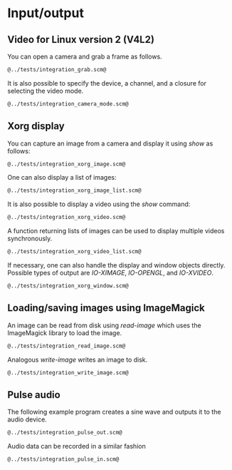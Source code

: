 # Input/output

## Video for Linux version 2 (V4L2)

You can open a camera and grab a frame as follows.

```Scheme
@../tests/integration_grab.scm@
```

It is also possible to specify the device, a channel, and a closure for selecting the video mode.

```Scheme
@../tests/integration_camera_mode.scm@
```

## Xorg display

You can capture an image from a camera and display it using *show* as follows:

```Scheme
@../tests/integration_xorg_image.scm@
```

One can also display a list of images:

```Scheme
@../tests/integration_xorg_image_list.scm@
```

It is also possible to display a video using the *show* command:

```Scheme
@../tests/integration_xorg_video.scm@
```

A function returning lists of images can be used to display multiple videos synchronously.

```Scheme
@../tests/integration_xorg_video_list.scm@
```

If necessary, one can also handle the display and window objects directly.
Possible types of output are *IO-XIMAGE*, *IO-OPENGL*, and *IO-XVIDEO*.

```Scheme
@../tests/integration_xorg_window.scm@
```

## Loading/saving images using ImageMagick

An image can be read from disk using *read-image* which uses the ImageMagick library to load the image.

```Scheme
@../tests/integration_read_image.scm@
```

Analogous *write-image* writes an image to disk.

```Scheme
@../tests/integration_write_image.scm@
```

## Pulse audio

The following example program creates a sine wave and outputs it to the audio device.

```Scheme
@../tests/integration_pulse_out.scm@
```

Audio data can be recorded in a similar fashion

```Scheme
@../tests/integration_pulse_in.scm@
```

